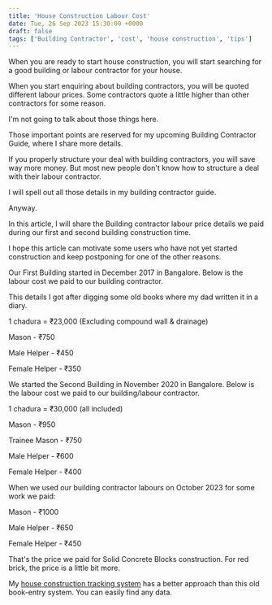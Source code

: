 ```yaml
---
title: 'House Construction Labour Cost'
date: Tue, 26 Sep 2023 15:30:00 +0000
draft: false
tags: ['Building Contractor', 'cost', 'house construction', 'tips']
---
```


When you are ready to start house construction, you will start searching for a good building or labour contractor for your house.

When you start enquiring about building contractors, you will be quoted different labour prices. Some contractors quote a little higher than other contractors for some reason.

I'm not going to talk about those things here.

Those important points are reserved for my upcoming Building Contractor Guide, where I share more details.

If you properly structure your deal with building contractors, you will save way more money. But most new people don't know how to structure a deal with their labour contractor.

I will spell out all those details in my building contractor guide.

Anyway.

In this article, I will share the Building contractor labour price details we paid during our first and second building construction time.

I hope this article can motivate some users who have not yet started construction and keep postponing for one of the other reasons.

Our First Building started in December 2017 in Bangalore. Below is the labour cost we paid to our building contractor.

This details I got after digging some old books where my dad written it in a diary. 

1 chadura = ₹23,000 (Excluding compound wall & drainage)

Mason - ₹750

Male Helper - ₹450

Female Helper - ₹350

We started the Second Building in November 2020 in Bangalore. Below is the labour cost we paid to our building/labour contractor.

1 chadura = ₹30,000 (all included)

Mason - ₹950

Trainee Mason - ₹750

Male Helper - ₹600

Female Helper - ₹400

When we used our building contractor labours on October 2023 for some work we paid:

Mason - ₹1000

Male Helper - ₹650

Female Helper - ₹450

That's the price we paid for Solid Concrete Blocks construction. For red brick, the price is a little bit more.

My [house construction tracking system](https://houseconstructionguide.com/house-construction-tracking-system/) has a better approach than this old book-entry system. You can easily find any data.
